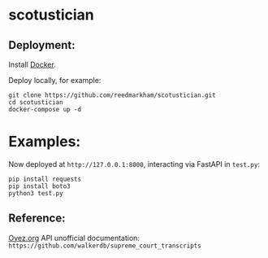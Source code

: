# scotustician

## Deployment:
Install [Docker](https://docs.docker.com/desktop/install/mac-install/).

Deploy locally, for example:
```
git clone https://github.com/reedmarkham/scotustician.git
cd scotustician
docker-compose up -d
```

# Examples:
Now deployed at `http://127.0.0.1:8000`, interacting via FastAPI in `test.py`:
```
pip install requests
pip install boto3
python3 test.py
```

## Reference:
[Oyez.org](https://www.oyez.org/) API unofficial documentation:
`https://github.com/walkerdb/supreme_court_transcripts`